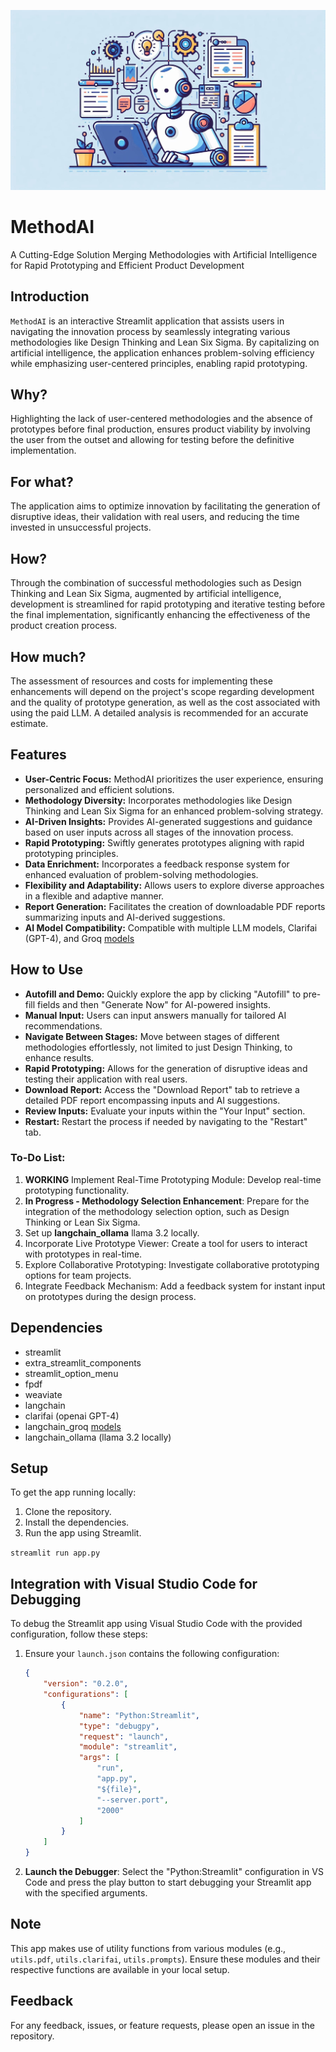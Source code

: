 
![MethodAI](image.jpeg)

# MethodAI
A Cutting-Edge Solution Merging Methodologies with Artificial Intelligence for Rapid Prototyping and Efficient Product Development


## Introduction

`MethodAI` is an interactive Streamlit application that assists users in navigating the innovation process by seamlessly integrating various methodologies like Design Thinking and Lean Six Sigma. By capitalizing on artificial intelligence, the application enhances problem-solving efficiency while emphasizing user-centered principles, enabling rapid prototyping.



## Why?
Highlighting the lack of user-centered methodologies and the absence of prototypes before final production, ensures product viability by involving the user from the outset and allowing for testing before the definitive implementation.

## For what?
The application aims to optimize innovation by facilitating the generation of disruptive ideas, their validation with real users, and reducing the time invested in unsuccessful projects.

## How?
Through the combination of successful methodologies such as Design Thinking and Lean Six Sigma, augmented by artificial intelligence, development is streamlined for rapid prototyping and iterative testing before the final implementation, significantly enhancing the effectiveness of the product creation process.

## How much?
The assessment of resources and costs for implementing these enhancements will depend on the project's scope regarding development and the quality of prototype generation, as well as the cost associated with using the paid LLM. A detailed analysis is recommended for an accurate estimate.


## Features

- **User-Centric Focus:** MethodAI prioritizes the user experience, ensuring personalized and efficient solutions.
- **Methodology Diversity:** Incorporates methodologies like Design Thinking and Lean Six Sigma for an enhanced problem-solving strategy.
- **AI-Driven Insights:** Provides AI-generated suggestions and guidance based on user inputs across all stages of the innovation process.
- **Rapid Prototyping:** Swiftly generates prototypes aligning with rapid prototyping principles.
- **Data Enrichment:** Incorporates a feedback response system for enhanced evaluation of problem-solving methodologies.
- **Flexibility and Adaptability:** Allows users to explore diverse approaches in a flexible and adaptive manner.
- **Report Generation:** Facilitates the creation of downloadable PDF reports summarizing inputs and AI-derived suggestions.
- **AI Model Compatibility:** Compatible with multiple LLM models, Clarifai (GPT-4), and Groq [models](https://console.groq.com/docs/models)

## How to Use

- **Autofill and Demo:** Quickly explore the app by clicking "Autofill" to pre-fill fields and then "Generate Now" for AI-powered insights.
- **Manual Input:** Users can input answers manually for tailored AI recommendations.
- **Navigate Between Stages:** Move between stages of different methodologies effortlessly, not limited to just Design Thinking, to enhance results.
- **Rapid Prototyping:** Allows for the generation of disruptive ideas and testing their application with real users.
- **Download Report:** Access the "Download Report" tab to retrieve a detailed PDF report encompassing inputs and AI suggestions.
- **Review Inputs:** Evaluate your inputs within the "Your Input" section.
- **Restart:** Restart the process if needed by navigating to the "Restart" tab.

### To-Do List:
1. **WORKING** Implement Real-Time Prototyping Module: Develop real-time prototyping functionality.
2. **In Progress - Methodology Selection Enhancement**: Prepare for the integration of the methodology selection option, such as Design Thinking or Lean Six Sigma.
3. Set up **langchain_ollama** llama 3.2 locally.
4. Incorporate Live Prototype Viewer: Create a tool for users to interact with prototypes in real-time.
5. Explore Collaborative Prototyping: Investigate collaborative prototyping options for team projects.
6. Integrate Feedback Mechanism: Add a feedback system for instant input on prototypes during the design process.

## Dependencies

- streamlit
- extra_streamlit_components
- streamlit_option_menu
- fpdf
- weaviate
- langchain
- clarifai (openai GPT-4)
- langchain_groq [models](https://console.groq.com/docs/models)
- langchain_ollama (llama 3.2 locally)

## Setup

To get the app running locally:

1. Clone the repository.
2. Install the dependencies.
3. Run the app using Streamlit.

`streamlit run app.py`

## Integration with Visual Studio Code for Debugging
To debug the Streamlit app using Visual Studio Code with the provided configuration, follow these steps:
1. Ensure your `launch.json` contains the following configuration:
   
   ```json
   {
       "version": "0.2.0",
       "configurations": [
           {
               "name": "Python:Streamlit",
               "type": "debugpy",
               "request": "launch",
               "module": "streamlit",
               "args": [
                   "run",
                   "app.py",
                   "${file}",
                   "--server.port",
                   "2000"
               ]
           }
       ]
   }
   ```

2. **Launch the Debugger**: Select the "Python:Streamlit" configuration in VS Code and press the play button to start debugging your Streamlit app with the specified arguments.


## Note

This app makes use of utility functions from various modules (e.g., `utils.pdf`, `utils.clarifai`, `utils.prompts`). Ensure these modules and their respective functions are available in your local setup.

## Feedback

For any feedback, issues, or feature requests, please open an issue in the repository.
